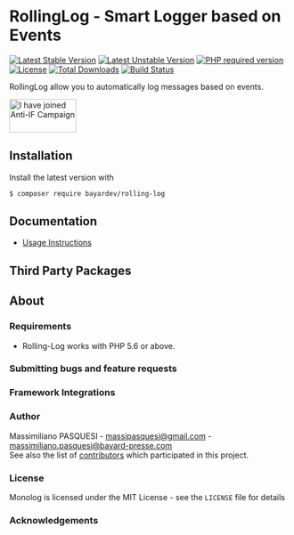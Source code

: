 # RollingLog - Smart Logger based on Events

[![Latest Stable Version](https://poser.pugx.org/bayardev/rolling-log/v/stable)](https://packagist.org/packages/bayardev/rolling-log)
[![Latest Unstable Version](https://poser.pugx.org/bayardev/rolling-log/v/unstable)](https://packagist.org/packages/bayardev/rolling-log#dev-master)
[![PHP required version](https://img.shields.io/badge/php->=5.6-8892BF.svg)](https://github.com/bayardev/rolling-log/blob/master/composer.json)
[![License](https://poser.pugx.org/bayardev/rolling-log/license)](https://github.com/bayardev/rolling-log/blob/master/LICENCE)
[![Total Downloads](https://poser.pugx.org/bayardev/rolling-log/downloads)](https://packagist.org/packages/bayardev/rolling-log)
[![Build Status](https://travis-ci.org/bayardev/rolling-log.svg?branch=master)](https://travis-ci.org/bayardev/rolling-log)

RollingLog allow you to automatically log messages based on events.

 <a href="https://francescocirillo.com/pages/anti-if-campaign">
   <img height="60" width="120" src="http://cdn.shopify.com/s/files/1/0257/1675/t/147/assets/banner_ive-joined.gif" alt="I have joined Anti-IF Campaign">
 </a>


## Installation

Install the latest version with

```bash
$ composer require bayardev/rolling-log
```

## Documentation

- [Usage Instructions](doc/01-usage.md)

## Third Party Packages

## About

### Requirements

- Rolling-Log works with PHP 5.6 or above.

### Submitting bugs and feature requests

### Framework Integrations

### Author

Massimiliano PASQUESI - <massipasquesi@gmail.com> - <massimiliano.pasquesi@bayard-presse.com> <br />
See also the list of [contributors](https://github.com/bayardev/rolling-log/graphs/contributors) which participated in this project.

### License

Monolog is licensed under the MIT License - see the `LICENSE` file for details

### Acknowledgements

